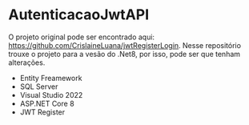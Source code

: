 # AutenticacaoJwtAPI
O projeto original pode ser encontrado aqui: https://github.com/CrislaineLuana/jwtRegisterLogin.
Nesse repositório trouxe o projeto para a vesão do .Net8, por isso, pode ser que tenham alterações.

* Entity Freamework
* SQL Server
* Visual Studio 2022
* ASP.NET Core 8
* JWT Register
